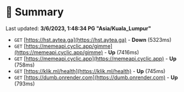 # 📖 Summary
Last updated: **3/6/2023, 1:48:34 PG "Asia/Kuala_Lumpur"**

- `GET` [https://hst.aytea.ga](https://hst.aytea.ga) - **Down** (5323ms)
- `GET` [https://memeapi.cyclic.app/gimme](https://memeapi.cyclic.app/gimme) - **Up** (7416ms)
- `GET` [https://memeapi.cyclic.app](https://memeapi.cyclic.app) - **Up** (758ms)
- `GET` [https://klik.ml/health](https://klik.ml/health) - **Up** (745ms)
- `GET` [https://dumb.onrender.com](https://dumb.onrender.com) - **Up** (793ms)
